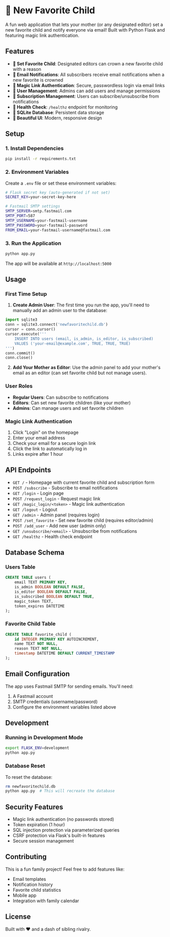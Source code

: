# 👑 New Favorite Child

A fun web application that lets your mother (or any designated editor) set a new favorite child and notify everyone via email! Built with Python Flask and featuring magic link authentication.

## Features

- **👑 Set Favorite Child**: Designated editors can crown a new favorite child with a reason
- **📧 Email Notifications**: All subscribers receive email notifications when a new favorite is crowned
- **🔐 Magic Link Authentication**: Secure, passwordless login via email links
- **👥 User Management**: Admins can add users and manage permissions
- **📝 Subscription Management**: Users can subscribe/unsubscribe from notifications
- **🏥 Health Check**: `/healthz` endpoint for monitoring
- **💾 SQLite Database**: Persistent data storage
- **🎨 Beautiful UI**: Modern, responsive design

## Setup

### 1. Install Dependencies

```bash
pip install -r requirements.txt
```

### 2. Environment Variables

Create a `.env` file or set these environment variables:

```bash
# Flask secret key (auto-generated if not set)
SECRET_KEY=your-secret-key-here

# Fastmail SMTP settings
SMTP_SERVER=smtp.fastmail.com
SMTP_PORT=587
SMTP_USERNAME=your-fastmail-username
SMTP_PASSWORD=your-fastmail-password
FROM_EMAIL=your-fastmail-username@fastmail.com
```

### 3. Run the Application

```bash
python app.py
```

The app will be available at `http://localhost:5000`

## Usage

### First Time Setup

1. **Create Admin User**: The first time you run the app, you'll need to manually add an admin user to the database:

```python
import sqlite3
conn = sqlite3.connect('newfavoritechild.db')
cursor = conn.cursor()
cursor.execute('''
    INSERT INTO users (email, is_admin, is_editor, is_subscribed)
    VALUES ('your-email@example.com', TRUE, TRUE, TRUE)
''')
conn.commit()
conn.close()
```

2. **Add Your Mother as Editor**: Use the admin panel to add your mother's email as an editor (can set favorite child but not manage users).

### User Roles

- **Regular Users**: Can subscribe to notifications
- **Editors**: Can set new favorite children (like your mother)
- **Admins**: Can manage users and set favorite children

### Magic Link Authentication

1. Click "Login" on the homepage
2. Enter your email address
3. Check your email for a secure login link
4. Click the link to automatically log in
5. Links expire after 1 hour

## API Endpoints

- `GET /` - Homepage with current favorite child and subscription form
- `POST /subscribe` - Subscribe to email notifications
- `GET /login` - Login page
- `POST /request_login` - Request magic link
- `GET /magic_login/<token>` - Magic link authentication
- `GET /logout` - Logout
- `GET /admin` - Admin panel (requires login)
- `POST /set_favorite` - Set new favorite child (requires editor/admin)
- `POST /add_user` - Add new user (admin only)
- `GET /unsubscribe/<email>` - Unsubscribe from notifications
- `GET /healthz` - Health check endpoint

## Database Schema

### Users Table
```sql
CREATE TABLE users (
    email TEXT PRIMARY KEY,
    is_admin BOOLEAN DEFAULT FALSE,
    is_editor BOOLEAN DEFAULT FALSE,
    is_subscribed BOOLEAN DEFAULT TRUE,
    magic_token TEXT,
    token_expires DATETIME
);
```

### Favorite Child Table
```sql
CREATE TABLE favorite_child (
    id INTEGER PRIMARY KEY AUTOINCREMENT,
    name TEXT NOT NULL,
    reason TEXT NOT NULL,
    timestamp DATETIME DEFAULT CURRENT_TIMESTAMP
);
```

## Email Configuration

The app uses Fastmail SMTP for sending emails. You'll need:

1. A Fastmail account
2. SMTP credentials (username/password)
3. Configure the environment variables listed above

## Development

### Running in Development Mode

```bash
export FLASK_ENV=development
python app.py
```

### Database Reset

To reset the database:

```bash
rm newfavoritechild.db
python app.py  # This will recreate the database
```

## Security Features

- Magic link authentication (no passwords stored)
- Token expiration (1 hour)
- SQL injection protection via parameterized queries
- CSRF protection via Flask's built-in features
- Secure session management

## Contributing

This is a fun family project! Feel free to add features like:
- Email templates
- Notification history
- Favorite child statistics
- Mobile app
- Integration with family calendar

## License

Built with ❤️ and a dash of sibling rivalry. 
